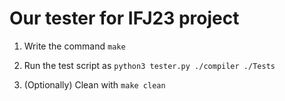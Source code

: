 # Our tester for IFJ23 project

1. Write the command `make`

2. Run the test script as `python3 tester.py ./compiler ./Tests`

3. (Optionally) Clean with `make clean`
